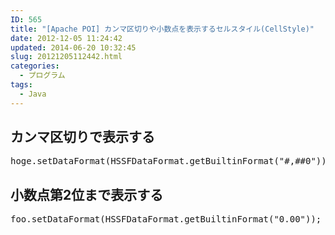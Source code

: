 ```yaml
---
ID: 565
title: "[Apache POI] カンマ区切りや小数点を表示するセルスタイル(CellStyle)"
date: 2012-12-05 11:24:42
updated: 2014-06-20 10:32:45
slug: 20121205112442.html
categories:
  - プログラム
tags:
  - Java
---
```


<h2>カンマ区切りで表示する</h2>
<pre class="prettyprint linenums">hoge.setDataFormat(HSSFDataFormat.getBuiltinFormat("#,##0"));</pre>

<h2>小数点第2位まで表示する</h2>
<pre class="prettyprint linenums">foo.setDataFormat(HSSFDataFormat.getBuiltinFormat("0.00"));</pre>
